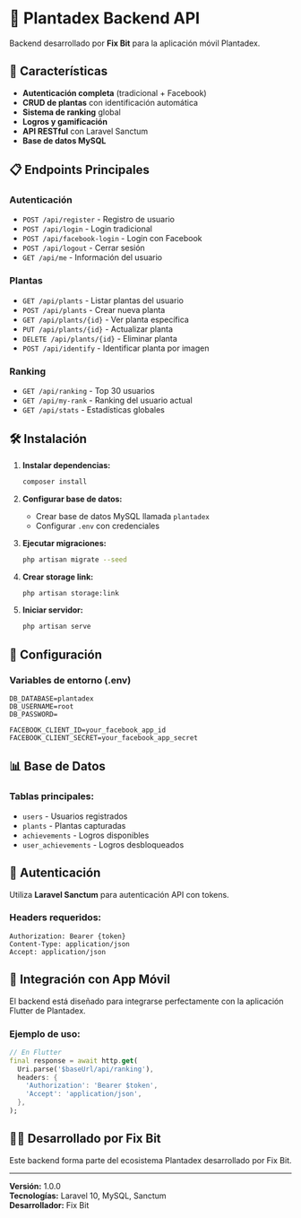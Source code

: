 # 🌱 Plantadex Backend API

Backend desarrollado por **Fix Bit** para la aplicación móvil Plantadex.

## 🚀 Características

- **Autenticación completa** (tradicional + Facebook)
- **CRUD de plantas** con identificación automática
- **Sistema de ranking** global
- **Logros y gamificación**
- **API RESTful** con Laravel Sanctum
- **Base de datos MySQL**

## 📋 Endpoints Principales

### Autenticación
- `POST /api/register` - Registro de usuario
- `POST /api/login` - Login tradicional
- `POST /api/facebook-login` - Login con Facebook
- `POST /api/logout` - Cerrar sesión
- `GET /api/me` - Información del usuario

### Plantas
- `GET /api/plants` - Listar plantas del usuario
- `POST /api/plants` - Crear nueva planta
- `GET /api/plants/{id}` - Ver planta específica
- `PUT /api/plants/{id}` - Actualizar planta
- `DELETE /api/plants/{id}` - Eliminar planta
- `POST /api/identify` - Identificar planta por imagen

### Ranking
- `GET /api/ranking` - Top 30 usuarios
- `GET /api/my-rank` - Ranking del usuario actual
- `GET /api/stats` - Estadísticas globales

## 🛠️ Instalación

1. **Instalar dependencias:**
   ```bash
   composer install
   ```

2. **Configurar base de datos:**
   - Crear base de datos MySQL llamada `plantadex`
   - Configurar `.env` con credenciales

3. **Ejecutar migraciones:**
   ```bash
   php artisan migrate --seed
   ```

4. **Crear storage link:**
   ```bash
   php artisan storage:link
   ```

5. **Iniciar servidor:**
   ```bash
   php artisan serve
   ```

## 🔧 Configuración

### Variables de entorno (.env)
```env
DB_DATABASE=plantadex
DB_USERNAME=root
DB_PASSWORD=

FACEBOOK_CLIENT_ID=your_facebook_app_id
FACEBOOK_CLIENT_SECRET=your_facebook_app_secret
```

## 📊 Base de Datos

### Tablas principales:
- `users` - Usuarios registrados
- `plants` - Plantas capturadas
- `achievements` - Logros disponibles
- `user_achievements` - Logros desbloqueados

## 🔐 Autenticación

Utiliza **Laravel Sanctum** para autenticación API con tokens.

### Headers requeridos:
```
Authorization: Bearer {token}
Content-Type: application/json
Accept: application/json
```

## 📱 Integración con App Móvil

El backend está diseñado para integrarse perfectamente con la aplicación Flutter de Plantadex.

### Ejemplo de uso:
```dart
// En Flutter
final response = await http.get(
  Uri.parse('$baseUrl/api/ranking'),
  headers: {
    'Authorization': 'Bearer $token',
    'Accept': 'application/json',
  },
);
```

## 👨‍💻 Desarrollado por Fix Bit

Este backend forma parte del ecosistema Plantadex desarrollado por Fix Bit.

---

**Versión:** 1.0.0  
**Tecnologías:** Laravel 10, MySQL, Sanctum  
**Desarrollador:** Fix Bit